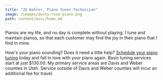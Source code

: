 ```yaml
---
title: "JD Kohler, Piano Tuner-Technician"
image: /images/dusty-rose-piano.png
path: content/misc/home.md
---
```

Pianos are my life, and no day is complete without playing. I tune and maintain pianos, so that each customer may find the joy in their piano that I find in mine.

How's your piano sounding? Does it need a little help? [Schedule your piano tuning](/schedule) today and fall in love with your piano again. Basic tuning services start at just $130.00. My primary service areas are Davis and Weber counties in Utah. Service outside of Davis and Weber counties will incur an additional fee for travel.